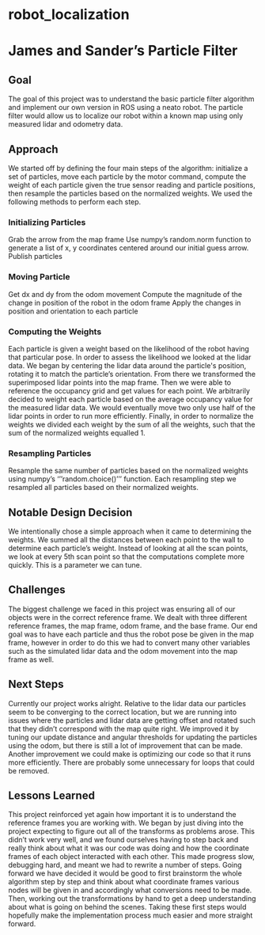 # robot_localization
# James and Sander’s Particle Filter
## Goal
The goal of this project was to understand the basic particle filter algorithm and implement our own version in ROS using a neato robot. The particle filter would allow us to localize our robot within a known map using only measured lidar and odometry data.
## Approach
We started off by defining the four main steps of the algorithm: initialize a set of particles, move each particle by the motor command, compute the weight of each particle given the true sensor reading and particle positions, then resample the particles based on the normalized weights. We used the following methods to perform each step.
### Initializing Particles 
Grab the arrow from the map frame
Use numpy’s random.norm function to generate a list of x, y coordinates centered around our initial guess arrow. 
Publish particles
### Moving Particle
Get dx and dy from the odom movement
Compute the magnitude of the change in position of the robot in the odom frame
Apply the changes in position and orientation to each particle
### Computing the Weights
Each particle is given a weight based on the likelihood of the robot having that particular pose. In order to assess the likelihood we looked at the lidar data. We began by centering the lidar data around the particle's position, rotating it to match the particle’s orientation. From there we transformed the superimposed lidar points into the map frame. Then we were able to reference the occupancy grid and get values for each point. We arbitrarily decided to weight each particle based on the average occupancy value for the measured lidar data. We would eventually move two only use half of the lidar points in order to run more efficiently. Finally, in order to normalize the weights we divided each weight by the sum of all the weights, such that the sum of the normalized weights equalled 1.
### Resampling Particles
Resample the same number of particles based on the normalized weights using numpy’s ‘’’random.choice()’’’ function. Each resampling step we resampled all particles based on their normalized weights. 
## Notable Design Decision
We intentionally chose a simple approach when it came to determining the weights. We summed all the distances between each point to the wall to determine each particle’s weight. Instead of looking at all the scan points, we look at every 5th scan point so that the computations complete more quickly. This is a parameter we can tune. 
 
## Challenges
The biggest challenge we faced in this project was ensuring all of our objects were in the correct reference frame. We dealt with three different reference frames, the map frame, odom frame, and the base frame. Our end goal was to have each particle and thus the robot pose be given in the map frame, however in order to do this we had to convert many other variables such as the simulated lidar data and the odom movement into the map frame as well.
 
## Next Steps
Currently our project works alright. Relative to the lidar data our particles seem to be converging to the correct location, but we are running into issues where the particles and lidar data are getting offset and rotated such that they didn’t correspond with the map quite right. We improved it by tuning our update distance and angular thresholds for updating the particles using the odom, but there is still a lot of improvement that can be made. Another improvement we could make is optimizing our code so that it runs more efficiently. There are probably some unnecessary for loops that could be removed.   
## Lessons Learned
This project reinforced yet again how important it is to understand the reference frames you are working with. We began by just diving into the project expecting to figure out all of the transforms as problems arose. This didn’t work very well, and we found ourselves having to step back and really think about what it was our code was doing and how the coordinate frames of each object interacted with each other. This made progress slow, debugging hard, and meant we had to rewrite a number of steps. Going forward we have decided it would be good to first brainstorm the whole algorithm step by step and think about what coordinate frames various nodes will be given in and accordingly what conversions need to be made. Then, working out the transformations by hand to get a deep understanding about what is going on behind the scenes. Taking these first steps would hopefully make the implementation process much easier and more straight forward.   
